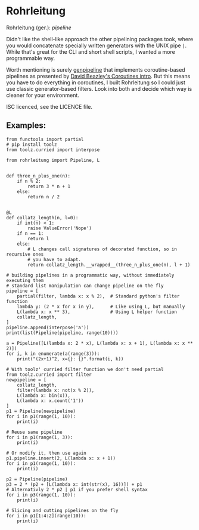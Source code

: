 Rohrleitung
===========

Rohrleitung (ger.): _pipeline_

Didn't like the shell-like approach the other pipelining packages took, where you
would concatenate specially written generators with the UNIX pipe `|`. While that's
great for the CLI and short shell scripts, I wanted a more programmable way.

Worth mentioning is surely [genpipeline](https://github.com/fkarb/genpipeline) that
implements coroutine-based pipelines as presented by [David Beazley's Coroutines
intro](http://www.dabeaz.com/coroutines/). But this means you have to do everything
in coroutines, I built Rohrleitung so I could just use classic generator-based
filters. Look into both and decide which way is cleaner for your environment.

ISC licenced, see the LICENCE file.

Examples:
---------

    from functools import partial
    # pip install toolz
    from toolz.curried import interpose

    from rohrleitung import Pipeline, L


    def three_n_plus_one(n):
        if n % 2:
            return 3 * n + 1
        else:
            return n / 2


    @L
    def collatz_length(n, l=0):
        if int(n) < 1:
            raise ValueError('Nope')
        if n == 1:
            return l
        else:
            # L changes call signatures of decorated function, so in recursive ones
            # you have to adapt.
            return collatz_length.__wrapped__(three_n_plus_one(n), l + 1)

    # building pipelines in a programmatic way, without immediately executing them
    # standard list manipulation can change pipeline on the fly
    pipeline = [
        partial(filter, lambda x: x % 2),  # Standard python's filter function
        lambda y: (2 * x for x in y),      # Like using L, but manually
        L(lambda x: x ** 3),               # Using L helper function
        collatz_length,
    ]
    pipeline.append(interpose('a'))
    print(list(Pipeline(pipeline, range(10))))

    a = Pipeline([L(lambda x: 2 * x), L(lambda x: x + 1), L(lambda x: x ** 2)])
    for i, k in enumerate(a(range(3))):
        print("(2x+1)^2, x={}: {}".format(i, k))

    # With toolz' curried filter function we don't need partial
    from toolz.curried import filter
    newpipeline = [
        collatz_length,
        filter(lambda x: not(x % 2)),
        L(lambda x: bin(x)),
        L(lambda x: x.count('1'))
    ]
    p1 = Pipeline(newpipeline)
    for i in p1(range(1, 10)):
        print(i)

    # Reuse same pipeline
    for i in p1(range(1, 3)):
        print(i)

    # Or modify it, then use again
    p1.pipeline.insert(2, L(lambda x: x + 1))
    for i in p1(range(1, 10)):
        print(i)

    p2 = Pipeline(pipeline)
    p3 = 2 * (p2 + [L(lambda x: int(str(x), 16))]) + p1
    # Alternativly 2 * p2 | p1 if you prefer shell syntax
    for i in p3(range(1, 10)):
        print(i)

    # Slicing and cutting pipelines on the fly
    for i in p1[1:4:2](range(10)):
        print(i)
